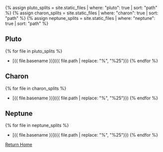 {% assign pluto_splits = site.static_files | where: "pluto": true | sort: "path" %}
{% assign charon_splits = site.static_files | where: "charon": true | sort: "path" %}
{% assign neptune_splits = site.static_files | where: "neptune": true | sort: "path" %}

## Pluto

{% for file in pluto_splits %}
- [{{ file.basename }}]({{ file.path | replace: "%", "%25"}})
{% endfor %}

## Charon

{% for file in charon_splits %}
- [{{ file.basename }}]({{ file.path | replace: "%", "%25"}})
{% endfor %}

## Neptune

{% for file in neptune_splits %}
- [{{ file.basename }}]({{ file.path | replace: "%", "%25"}})
{% endfor %}

[Return Home](/)